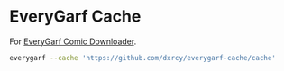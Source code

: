 # EveryGarf Cache

For [EveryGarf Comic Downloader](https://github.com/dxrcy/everygarf).

```sh
everygarf --cache 'https://github.com/dxrcy/everygarf-cache/cache'
```

